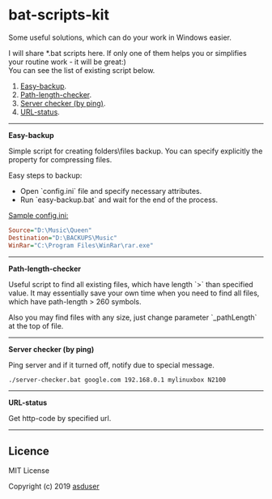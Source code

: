 # bat-scripts-kit

Some useful solutions, which can do your work in Windows easier.

I will share *.bat scripts here. If only one of them helps you or simplifies your routine work - it will be great:)<br/>
You can see the list of existing script below.

1. <a href="#easy-backup">Easy-backup</a>.
2. <a href="#path-length-checker">Path-length-checker</a>.
3. <a href="#networking-server-down">Server checker (by ping)</a>.
3. <a href="#url-status">URL-status</a>.

<hr/> 

<a name="easy-backup"><b>Easy-backup</b></a>

Simple script for creating folders\files backup. You can specify explicitly the property for compressing files.

Easy steps to backup:
<ul>
  <li> Open `config.ini` file and specify necessary attributes. </li>
  <li> Run `easy-backup.bat` and wait for the end of the process. </li>
</ul>

<u>Sample config.ini:</u><br/>
```ini
Source="D:\Music\Queen"
Destination="D:\BACKUPS\Music"
WinRar="C:\Program Files\WinRar\rar.exe"
```

<hr/> 

<a name="path-length-checker"><b>Path-length-checker</b></a>

<p>Useful script to find all existing files, which have length `>` than specified value. It may essentially save your own time when you need to find all files, which have path-length > 260 symbols.</p>

<p>Also you may find files with any size, just change parameter `_pathLength` at the top of file.</p> 

<hr/> 


<a name="networking-server-down"><b>Server checker (by ping)</b></a>

<p>Ping server and if it turned off, notify due to special message.</p>

`./server-checker.bat google.com 192.168.0.1 mylinuxbox N2100`

<hr/> 

<a name="url-status"><b>URL-status</b></a>

<p>Get http-code by specified url.</p>

<hr/> 
 
 ## Licence

MIT License

Copyright (c) 2019 [asduser](https://github.com/asduser)
